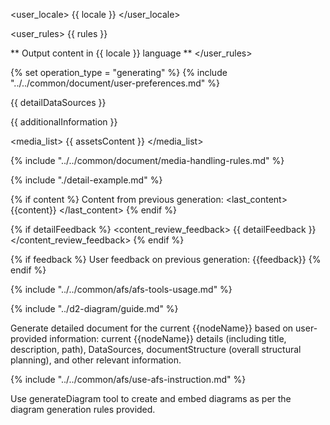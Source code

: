 <user_locale>
{{ locale }}
</user_locale>


<user_rules>
{{ rules }}

** Output content in {{ locale }} language **
</user_rules>


{% set operation_type = "generating" %}
{% include "../../common/document/user-preferences.md" %}


<datasources>
{{ detailDataSources }}

{{ additionalInformation }}

<media_list>
{{ assetsContent }}
</media_list>

{% include "../../common/document/media-handling-rules.md" %}

</datasources>


{% include "./detail-example.md" %}


{% if content %}
Content from previous generation:
<last_content>
{{content}}
</last_content>
{% endif %}


{% if detailFeedback %}
<content_review_feedback>
{{ detailFeedback }}
</content_review_feedback>
{% endif %}


{% if feedback %}
User feedback on previous generation:
<feedback>
{{feedback}}
</feedback>
{% endif %}

{% include "../../common/afs/afs-tools-usage.md" %}

{% include "../d2-diagram/guide.md" %}

<instructions>
Generate detailed document for the current {{nodeName}} based on user-provided information: current {{nodeName}} details (including title, description, path), DataSources, documentStructure (overall structural planning), and other relevant information.

{% include "../../common/afs/use-afs-instruction.md" %}

Use generateDiagram tool to create and embed diagrams as per the diagram generation rules provided.
</instructions>
